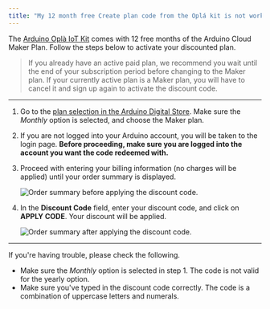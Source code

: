 ```yaml
---
title: "My 12 month free Create plan code from the Oplá kit is not working"
---
```


The [Arduino Oplà IoT Kit](https://store.arduino.cc/opla-iot-kit) comes with 12 free months of the Arduino Cloud Maker Plan. Follow the steps below to activate your discounted plan.

> If you already have an active paid plan, we recommend you wait until the end of your subscription period before changing to the Maker plan. If your currently active plan is a Maker plan, you will have to cancel it and sign up again to activate the discount code.

---

1. Go to the [plan selection in the Arduino Digital Store](https://store.arduino.cc/digital/create#plans). Make sure the *Monthly* option is selected, and choose the Maker plan.

2. If you are not logged into your Arduino account, you will be taken to the login page. **Before proceeding, make sure you are logged into the account you want the code redeemed with.**

3. Proceed with entering your billing information (no charges will be applied) until your order summary is displayed.

   ![Order summary before applying the discount code.](img/opla-plan-code-empty.png)

4. In the **Discount Code** field, enter your discount code, and click on **APPLY CODE**. Your discount will be applied.

   ![Order summary after applying the discount code.](img/opla-plan-code-valid.png)

---

If you're having trouble, please check the following.

* Make sure the *Monthly* option is selected in step 1. The code is not valid for the yearly option.
* Make sure you've typed in the discount code correctly. The code is a combination of uppercase letters and numerals.

